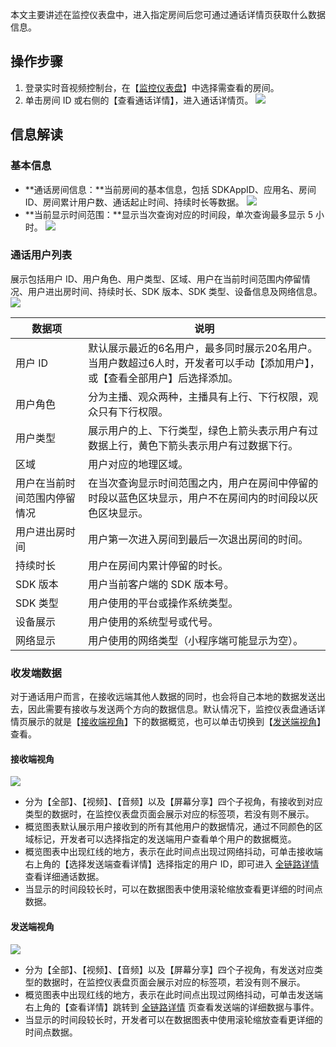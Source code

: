 本文主要讲述在监控仪表盘中，进入指定房间后您可通过通话详情页获取什么数据信息。

## 操作步骤
1. 登录实时音视频控制台，在【[监控仪表盘](https://console.cloud.tencent.com/trtc/monitor)】中选择需查看的房间。
2. 单击房间 ID 或右侧的【查看通话详情】，进入通话详情页。 
   ![](https://main.qcloudimg.com/raw/fb52699e808f400969a6816d5457cc4d.png)

## 信息解读
### 基本信息
- **通话房间信息：**当前房间的基本信息，包括 SDKAppID、应用名、房间 ID、房间累计用户数、通话起止时间、持续时长等数据。
  ![](https://main.qcloudimg.com/raw/417aecad2089acc5ac1f38480dba5d66.png)
- **当前显示时间范围：**显示当次查询对应的时间段，单次查询最多显示 5 小时。
  ![](https://main.qcloudimg.com/raw/9d8e9db11232fd9f4c19d60676551373.png)

### 通话用户列表
展示包括用户 ID、用户角色、用户类型、区域、用户在当前时间范围内停留情况、用户进出房时间、持续时长、SDK 版本、SDK 类型、设备信息及网络信息。
![](https://main.qcloudimg.com/raw/d69b22d292699374390ca3909bd4669a.png)

| 数据项                       | 说明                                                         |
| ---------------------------- | ------------------------------------------------------------ |
| 用户 ID                      | 默认展示最近的6名用户，最多同时展示20名用户。当用户数超过6人时，开发者可以手动【添加用户】，或【查看全部用户】后选择添加。 |
| 用户角色                     | 分为主播、观众两种，主播具有上行、下行权限，观众只有下行权限。 |
| 用户类型                     | 展示用户的上、下行类型，绿色上箭头表示用户有过数据上行，黄色下箭头表示用户有过数据下行。 |
| 区域                         | 用户对应的地理区域。                                         |
| 用户在当前时间范围内停留情况 | 在当次查询显示时间范围之内，用户在房间中停留的时段以蓝色区块显示，用户不在房间内的时间段以灰色区块显示。 |
| 用户进出房时间               | 用户第一次进入房间到最后一次退出房间的时间。                 |
| 持续时长                     | 用户在房间内累计停留的时长。                                 |
| SDK 版本                     | 用户当前客户端的 SDK 版本号。                                |
| SDK 类型                     | 用户使用的平台或操作系统类型。                               |
| 设备展示                     | 用户使用的系统型号或代号。                                   |
| 网络显示                     | 用户使用的网络类型（小程序端可能显示为空）。                 |

### 收发端数据
对于通话用户而言，在接收远端其他人数据的同时，也会将自己本地的数据发送出去，因此需要有接收与发送两个方向的数据信息。默认情况下，监控仪表盘通话详情页展示的就是【[接收端视角](#receive)】下的数据概览，也可以单击切换到【[发送端视角](#send)】查看。

#### 接收端视角[](id:receive)
![](https://main.qcloudimg.com/raw/36f243b1f17e2c5d2ef393530f2c714b.png)

- 分为【全部】、【视频】、【音频】以及【屏幕分享】四个子视角，有接收到对应类型的数据时，在监控仪表盘页面会展示对应的标签项，若没有则不展示。
- 概览图表默认展示用户接收到的所有其他用户的数据情况，通过不同颜色的区域标记，开发者可以选择指定的发送端用户查看单个用户的数据概览。
- 概览图表中出现红线的地方，表示在此时间点出现过网络抖动，可单击接收端右上角的【选择发送端查看详情】选择指定的用户 ID，即可进入 [全链路详情](https://cloud.tencent.com/document/product/647/50648) 查看详细通话数据。
- 当显示的时间段较长时，可以在数据图表中使用滚轮缩放查看更详细的时间点数据。

#### 发送端视角[](id:send)
![](https://main.qcloudimg.com/raw/67419d268bea1b7d8e0ba0b7c4a67164.png)
- 分为【全部】、【视频】、【音频】以及【屏幕分享】四个子视角，有发送对应类型的数据时，在监控仪表盘页面会展示对应的标签项，若没有则不展示。
- 概览图表中出现红线的地方，表示在此时间点出现过网络抖动，可单击发送端右上角的【查看详情】跳转到 [全链路详情](https://cloud.tencent.com/document/product/647/50648) 页查看发送端的详细数据与事件。
- 当显示的时间段较长时，开发者可以在数据图表中使用滚轮缩放查看更详细的时间点数据。

